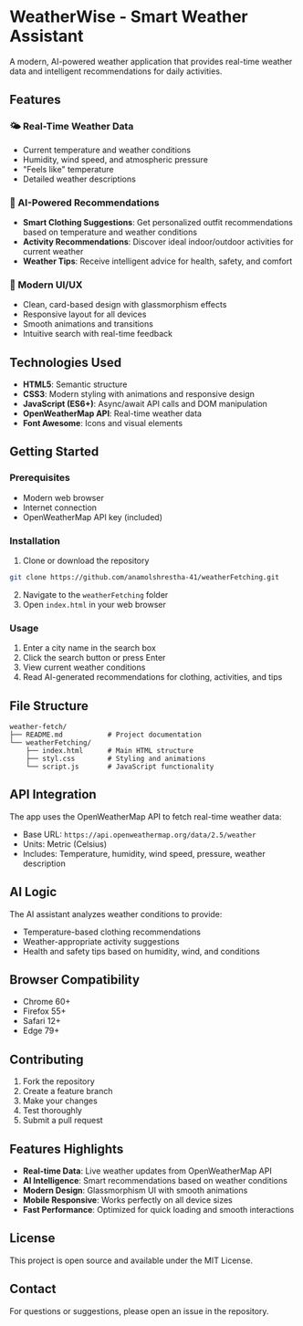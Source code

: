 # WeatherWise - Smart Weather Assistant

A modern, AI-powered weather application that provides real-time weather data and intelligent recommendations for daily activities.

## Features

### 🌤️ Real-Time Weather Data
- Current temperature and weather conditions
- Humidity, wind speed, and atmospheric pressure
- "Feels like" temperature
- Detailed weather descriptions

### 🤖 AI-Powered Recommendations
- **Smart Clothing Suggestions**: Get personalized outfit recommendations based on temperature and weather conditions
- **Activity Recommendations**: Discover ideal indoor/outdoor activities for current weather
- **Weather Tips**: Receive intelligent advice for health, safety, and comfort

### 🎨 Modern UI/UX
- Clean, card-based design with glassmorphism effects
- Responsive layout for all devices
- Smooth animations and transitions
- Intuitive search with real-time feedback

## Technologies Used

- **HTML5**: Semantic structure
- **CSS3**: Modern styling with animations and responsive design
- **JavaScript (ES6+)**: Async/await API calls and DOM manipulation
- **OpenWeatherMap API**: Real-time weather data
- **Font Awesome**: Icons and visual elements

## Getting Started

### Prerequisites
- Modern web browser
- Internet connection
- OpenWeatherMap API key (included)

### Installation

1. Clone or download the repository
```bash
git clone https://github.com/anamolshrestha-41/weatherFetching.git
```
2. Navigate to the `weatherFetching` folder
3. Open `index.html` in your web browser

### Usage

1. Enter a city name in the search box
2. Click the search button or press Enter
3. View current weather conditions
4. Read AI-generated recommendations for clothing, activities, and tips

## File Structure

```
weather-fetch/
├── README.md           # Project documentation
└── weatherFetching/
    ├── index.html      # Main HTML structure
    ├── styl.css        # Styling and animations
    └── script.js       # JavaScript functionality
```

## API Integration

The app uses the OpenWeatherMap API to fetch real-time weather data:
- Base URL: `https://api.openweathermap.org/data/2.5/weather`
- Units: Metric (Celsius)
- Includes: Temperature, humidity, wind speed, pressure, weather description

## AI Logic

The AI assistant analyzes weather conditions to provide:
- Temperature-based clothing recommendations
- Weather-appropriate activity suggestions
- Health and safety tips based on humidity, wind, and conditions

## Browser Compatibility

- Chrome 60+
- Firefox 55+
- Safari 12+
- Edge 79+

## Contributing

1. Fork the repository
2. Create a feature branch
3. Make your changes
4. Test thoroughly
5. Submit a pull request

## Features Highlights

- **Real-time Data**: Live weather updates from OpenWeatherMap API
- **AI Intelligence**: Smart recommendations based on weather conditions
- **Modern Design**: Glassmorphism UI with smooth animations
- **Mobile Responsive**: Works perfectly on all device sizes
- **Fast Performance**: Optimized for quick loading and smooth interactions

## License

This project is open source and available under the MIT License.

## Contact

For questions or suggestions, please open an issue in the repository.